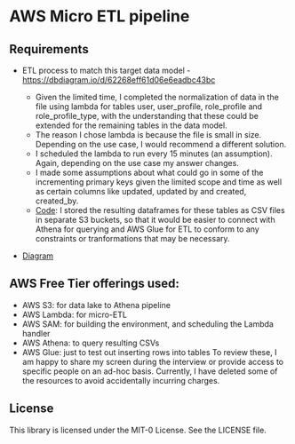 # AWS Micro ETL pipeline



## Requirements 
- ETL process to match this target data model - https://dbdiagram.io/d/62268eff61d06e6eadbc43bc
  - Given the limited time, I completed the normalization of data in the file using lambda for tables user, user_profile, role_profile and role_profile_type, with the understanding that these could be extended for the remaining tables in the data model. 
  - The reason I chose lambda is because the file is small in size. Depending on the use case, I would recommend a different solution.
  - I scheduled the lambda to run every 15 minutes (an assumption). Again, depending on the use case my answer changes.
  - I made some assumptions about what could go in some of the incrementing primary keys given the limited scope and time as well as certain columns like updated, updated by and created, created_by.
  - [Code](aws_micro_etl_sample.ipynb): I stored the resulting dataframes for these tables as CSV files in separate S3 buckets, so that it would be easier to connect with Athena for querying and AWS Glue for ETL to conform to any constraints or tranformations that may be necessary.
  
- [Diagram](Kriti-Aspen-capital.png)


## AWS Free Tier offerings used:
- AWS S3: for data lake to Athena pipeline
- AWS Lambda: for micro-ETL
- AWS SAM: for building the environment, and scheduling the Lambda handler
- AWS Athena: to query resulting CSVs
- AWS Glue: just to test out inserting rows into tables
To review these, I am happy to share my screen during the interview or provide access to specific people on an ad-hoc basis. Currently, I have deleted some of the resources to avoid accidentally incurring charges.


## License

This library is licensed under the MIT-0 License. See the LICENSE file.
